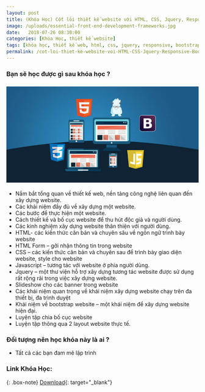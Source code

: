 ```yaml
---
layout: post
title: (Khóa Học) Cốt lỏi thiết kế website với HTML, CSS, Jquery, Responsive, Bootstrap, dàn layout từ Photoshop
image: /uploads/essential-front-end-development-frameworks.jpg
date:   2018-07-26 08:30:00
categories: [Khóa Học, thiết kế website]
tags: [khóa học, thiết kế web, html, css, jquery, responsive, bootstrap]
permalink: /cot-loi-thiet-ke-website-voi-HTML-CSS-Jquery-Responsive-Bootstrap/
---
```

### Bạn sẽ học được g&igrave; sau kh&oacute;a học ?
### ![](/uploads/essential-front-end-development-frameworks.jpg)
* Nắm bắt tổng quan về thiết kế web, nền tảng c&ocirc;ng nghệ li&ecirc;n quan đến x&acirc;y dựng website.
* C&aacute;c khải niệm đầy đủ về x&acirc;y dựng một website.
* C&aacute;c bước để thực hiện một website.
* C&aacute;ch thiết kế v&agrave; bố cục website để thu h&uacute;t độc giả v&agrave; người d&ugrave;ng.
* C&aacute;c kinh nghiệm x&acirc;y dựng website th&acirc;n thiện với người d&ugrave;ng.
* HTML- c&aacute;c kiến thức căn bản v&agrave; chuy&ecirc;n s&acirc;u về ng&ocirc;n ngữ tr&igrave;nh b&agrave;y website
* HTML Form – gởi nhận th&ocirc;ng tin trong website
* CSS – c&aacute;c kiến thức căn bản v&agrave; chuy&ecirc;n sau để tr&igrave;nh b&agrave;y giao diện website, style cho website
* Javascript – tương t&aacute;c với website ở ph&iacute;a người d&ugrave;ng.
* Jquery – một thư viện hỗ trợ x&acirc;y dựng tương t&aacute;c website được sử dụng rất rộng r&atilde;i trong việc x&acirc;y dựng website.
* Slideshow cho c&aacute;c banner trong website
* C&aacute;c kh&aacute;i niệm quan trọng về kh&aacute;i niệm x&acirc;y dựng website chạy tr&ecirc;n đa thiết bị, đa tr&igrave;nh duyệt
* Kh&aacute;i niệm về bootstrap website – một kh&aacute;i niệm để x&acirc;y dựng website hiện đại.
* Luyện tập chia bố cục website
* Luyện tập th&ocirc;ng qua 2 layout website thực tế.

### Đối tượng n&ecirc;n học kh&oacute;a n&agrave;y l&agrave; ai ?

* Tất cả c&aacute;c bạn đam m&ecirc; lập tr&igrave;nh

### Link Kh&oacute;a Học:
{: .box-note}
[Download](https://acieduvn-my.sharepoint.com/:f:/g/personal/nhanhq_aci_edu_vn1/EmGrsoU-ympPpXjySzh_Q_MBMveBMaWlRo2UHU6m_Ndx_g?e=1Wucyg){: target="_blank"}

&nbsp;
